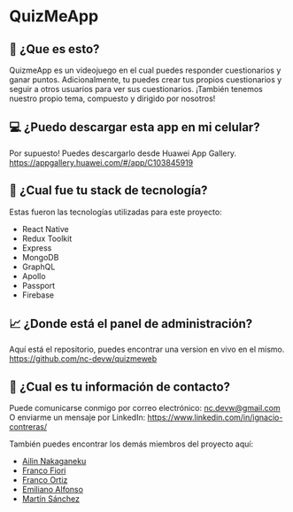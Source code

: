 # QuizMeApp

## 🤔 ¿Que es esto?

QuizmeApp es un videojuego en el cual puedes responder cuestionarios y ganar puntos.
Adicionalmente, tu puedes crear tus propios cuestionarios y seguir a otros usuarios para ver sus cuestionarios.
¡También tenemos nuestro propio tema, compuesto y dirigido por nosotros!

## 💻 ¿Puedo descargar esta app en mi celular?

Por supuesto! Puedes descargarlo desde Huawei App Gallery.
https://appgallery.huawei.com/#/app/C103845919

## 🧱 ¿Cual fue tu stack de tecnología?

Estas fueron las tecnologías utilizadas para este proyecto:

-   React Native
-   Redux Toolkit
-   Express
-   MongoDB
-   GraphQL
-   Apollo
-   Passport
-   Firebase

## 📈 ¿Donde está el panel de administración?

Aquí está el repositorio, puedes encontrar una version en vivo en el mismo.
https://github.com/nc-devw/quizmeweb

## 💬 ¿Cual es tu información de contacto?

Puede comunicarse conmigo por correo electrónico: nc.devw@gmail.com\
O enviarme un mensaje por LinkedIn: https://www.linkedin.com/in/ignacio-contreras/

También puedes encontrar los demás miembros del proyecto aquí:

-   <a href="https://github.com/ailinnakaganeku/">Ailin Nakaganeku</a>
-   <a href="https://portfolio-franco-fiori.vercel.app/">Franco Fiori</a>
-   <a href="https://franco-ortiz.com/">Franco Ortiz</a>
-   <a href="https://emiliano-alfonso.vercel.app/">Emiliano Alfonso</a>
-   <a href="https://github.com/tinsanchez00/">Martín Sánchez</a>
